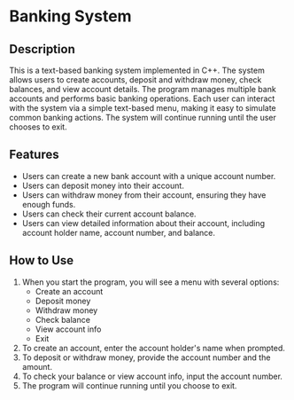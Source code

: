 # Banking System

## Description
This is a text-based banking system implemented in C++. The system allows users to create accounts, deposit and withdraw money, check balances, and view account details. The program manages multiple bank accounts and performs basic banking operations. Each user can interact with the system via a simple text-based menu, making it easy to simulate common banking actions. The system will continue running until the user chooses to exit.

## Features
- Users can create a new bank account with a unique account number.
- Users can deposit money into their account.
- Users can withdraw money from their account, ensuring they have enough funds.
- Users can check their current account balance.
- Users can view detailed information about their account, including account holder name, account number, and balance.

## How to Use
1. When you start the program, you will see a menu with several options:
    - Create an account
    - Deposit money
    - Withdraw money
    - Check balance
    - View account info
    - Exit
2. To create an account, enter the account holder's name when prompted.
3. To deposit or withdraw money, provide the account number and the amount.
4. To check your balance or view account info, input the account number.
5. The program will continue running until you choose to exit.
